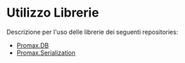 # Utilizzo Librerie
Descrizione per l'uso delle librerie dei seguenti repositories:
- [Promax.DB](https://github.com/LucaPromax/UtilizzoLibrerie/wiki/02-Libreria-Promax.DB)
- [Promax.Serialization](https://github.com/LucaPromax/UtilizzoLibrerie/wiki/03-Libreria-Promax.Serialization)
